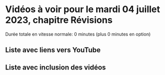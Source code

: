 
# Vidéos à voir pour le mardi 04 juillet 2023, chapitre Révisions

Durée totale en vitesse normale: 0 minutes (plus 0 minutes en option)

## Liste avec liens vers YouTube


## Liste avec inclusion des vidéos

